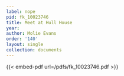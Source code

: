 ```yaml
---
label: nope
pid: fk_10023746
title: Meet at Hull House
year:
author: Molie Evans
order: '140'
layout: single
collection: documents
---
```



{{< embed-pdf url=/pdfs/fk_10023746.pdf >}}